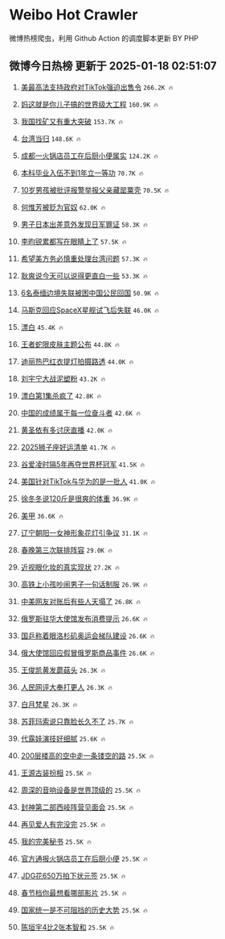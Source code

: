 # Weibo Hot Crawler 



微博热榜爬虫，利用 Github Action 的调度脚本更新 BY PHP 


## 微博今日热榜 更新于 2025-01-18 02:51:07 
1. [美最高法支持政府对TikTok强迫出售令](https://s.weibo.com/weibo?q=%23%E7%BE%8E%E6%9C%80%E9%AB%98%E6%B3%95%E6%94%AF%E6%8C%81%E6%94%BF%E5%BA%9C%E5%AF%B9TikTok%E5%BC%BA%E8%BF%AB%E5%87%BA%E5%94%AE%E4%BB%A4%23&t=31&band_rank=1&Refer=top) `266.2K 🔥` 

1. [妈这就是你儿子搞的世界级大工程](https://s.weibo.com/weibo?q=%23%E5%A6%88%E8%BF%99%E5%B0%B1%E6%98%AF%E4%BD%A0%E5%84%BF%E5%AD%90%E6%90%9E%E7%9A%84%E4%B8%96%E7%95%8C%E7%BA%A7%E5%A4%A7%E5%B7%A5%E7%A8%8B%23&t=31&band_rank=2&Refer=top) `160.9K 🔥` 

1. [我国找矿又有重大突破](https://s.weibo.com/weibo?q=%23%E6%88%91%E5%9B%BD%E6%89%BE%E7%9F%BF%E5%8F%88%E6%9C%89%E9%87%8D%E5%A4%A7%E7%AA%81%E7%A0%B4%23&t=31&band_rank=3&Refer=top) `153.7K 🔥` 

1. [台湾当归](https://s.weibo.com/weibo?q=%23%E5%8F%B0%E6%B9%BE%E5%BD%93%E5%BD%92%23&t=31&band_rank=4&Refer=top) `148.6K 🔥` 

1. [成都一火锅店员工在后厨小便属实](https://s.weibo.com/weibo?q=%23%E6%88%90%E9%83%BD%E4%B8%80%E7%81%AB%E9%94%85%E5%BA%97%E5%91%98%E5%B7%A5%E5%9C%A8%E5%90%8E%E5%8E%A8%E5%B0%8F%E4%BE%BF%E5%B1%9E%E5%AE%9E%23&t=31&band_rank=5&Refer=top) `124.2K 🔥` 

1. [本科毕业入伍不到1年立一等功](https://s.weibo.com/weibo?q=%23%E6%9C%AC%E7%A7%91%E6%AF%95%E4%B8%9A%E5%85%A5%E4%BC%8D%E4%B8%8D%E5%88%B01%E5%B9%B4%E7%AB%8B%E4%B8%80%E7%AD%89%E5%8A%9F%23&t=31&band_rank=6&Refer=top) `70.7K 🔥` 

1. [10岁男孩被批评报警举报父亲藏罂粟壳](https://s.weibo.com/weibo?q=%2310%E5%B2%81%E7%94%B7%E5%AD%A9%E8%A2%AB%E6%89%B9%E8%AF%84%E6%8A%A5%E8%AD%A6%E4%B8%BE%E6%8A%A5%E7%88%B6%E4%BA%B2%E8%97%8F%E7%BD%82%E7%B2%9F%E5%A3%B3%23&t=31&band_rank=7&Refer=top) `70.5K 🔥` 

1. [何惟芳被贬为官奴](https://s.weibo.com/weibo?q=%23%E4%BD%95%E6%83%9F%E8%8A%B3%E8%A2%AB%E8%B4%AC%E4%B8%BA%E5%AE%98%E5%A5%B4%23&t=31&band_rank=8&Refer=top) `62.0K 🔥` 

1. [男子日本出差意外发现日军罪证](https://s.weibo.com/weibo?q=%23%E7%94%B7%E5%AD%90%E6%97%A5%E6%9C%AC%E5%87%BA%E5%B7%AE%E6%84%8F%E5%A4%96%E5%8F%91%E7%8E%B0%E6%97%A5%E5%86%9B%E7%BD%AA%E8%AF%81%23&t=31&band_rank=9&Refer=top) `58.3K 🔥` 

1. [李昀锐累都写在眼睛上了](https://s.weibo.com/weibo?q=%E6%9D%8E%E6%98%80%E9%94%90%E7%B4%AF%E9%83%BD%E5%86%99%E5%9C%A8%E7%9C%BC%E7%9D%9B%E4%B8%8A%E4%BA%86&t=31&band_rank=10&Refer=top) `57.5K 🔥` 

1. [希望美方务必慎重处理台湾问题](https://s.weibo.com/weibo?q=%23%E5%B8%8C%E6%9C%9B%E7%BE%8E%E6%96%B9%E5%8A%A1%E5%BF%85%E6%85%8E%E9%87%8D%E5%A4%84%E7%90%86%E5%8F%B0%E6%B9%BE%E9%97%AE%E9%A2%98%23&t=31&band_rank=11&Refer=top) `57.3K 🔥` 

1. [耿爽说今天可以说得更直白一些](https://s.weibo.com/weibo?q=%23%E8%80%BF%E7%88%BD%E8%AF%B4%E4%BB%8A%E5%A4%A9%E5%8F%AF%E4%BB%A5%E8%AF%B4%E5%BE%97%E6%9B%B4%E7%9B%B4%E7%99%BD%E4%B8%80%E4%BA%9B%23&t=31&band_rank=12&Refer=top) `53.3K 🔥` 

1. [6名泰缅边境失联被困中国公民回国](https://s.weibo.com/weibo?q=%236%E5%90%8D%E6%B3%B0%E7%BC%85%E8%BE%B9%E5%A2%83%E5%A4%B1%E8%81%94%E8%A2%AB%E5%9B%B0%E4%B8%AD%E5%9B%BD%E5%85%AC%E6%B0%91%E5%9B%9E%E5%9B%BD%23&t=31&band_rank=13&Refer=top) `50.9K 🔥` 

1. [马斯克回应SpaceX星舰试飞后失联](https://s.weibo.com/weibo?q=%23%E9%A9%AC%E6%96%AF%E5%85%8B%E5%9B%9E%E5%BA%94SpaceX%E6%98%9F%E8%88%B0%E8%AF%95%E9%A3%9E%E5%90%8E%E5%A4%B1%E8%81%94%23&t=31&band_rank=14&Refer=top) `46.0K 🔥` 

1. [漂白](https://s.weibo.com/weibo?q=%E6%BC%82%E7%99%BD&t=31&band_rank=15&Refer=top) `45.4K 🔥` 

1. [王者蛇限皮肤主题公布](https://s.weibo.com/weibo?q=%23%E7%8E%8B%E8%80%85%E8%9B%87%E9%99%90%E7%9A%AE%E8%82%A4%E4%B8%BB%E9%A2%98%E5%85%AC%E5%B8%83%23&t=31&band_rank=16&Refer=top) `44.8K 🔥` 

1. [迪丽热巴红衣提灯拍摄路透](https://s.weibo.com/weibo?q=%23%E8%BF%AA%E4%B8%BD%E7%83%AD%E5%B7%B4%E7%BA%A2%E8%A1%A3%E6%8F%90%E7%81%AF%E6%8B%8D%E6%91%84%E8%B7%AF%E9%80%8F%23&t=31&band_rank=17&Refer=top) `44.0K 🔥` 

1. [刘宇宁大战泥塑粉](https://s.weibo.com/weibo?q=%E5%88%98%E5%AE%87%E5%AE%81%E5%A4%A7%E6%88%98%E6%B3%A5%E5%A1%91%E7%B2%89&t=31&band_rank=18&Refer=top) `43.2K 🔥` 

1. [漂白第1集杀疯了](https://s.weibo.com/weibo?q=%E6%BC%82%E7%99%BD%E7%AC%AC1%E9%9B%86%E6%9D%80%E7%96%AF%E4%BA%86&t=31&band_rank=19&Refer=top) `42.8K 🔥` 

1. [中国的成绩属于每一位奋斗者](https://s.weibo.com/weibo?q=%23%E4%B8%AD%E5%9B%BD%E7%9A%84%E6%88%90%E7%BB%A9%E5%B1%9E%E4%BA%8E%E6%AF%8F%E4%B8%80%E4%BD%8D%E5%A5%8B%E6%96%97%E8%80%85%23&t=31&band_rank=20&Refer=top) `42.6K 🔥` 

1. [黄圣依有多讨厌直播](https://s.weibo.com/weibo?q=%E9%BB%84%E5%9C%A3%E4%BE%9D%E6%9C%89%E5%A4%9A%E8%AE%A8%E5%8E%8C%E7%9B%B4%E6%92%AD&t=31&band_rank=21&Refer=top) `42.0K 🔥` 

1. [2025狮子座好运清单](https://s.weibo.com/weibo?q=%232025%E7%8B%AE%E5%AD%90%E5%BA%A7%E5%A5%BD%E8%BF%90%E6%B8%85%E5%8D%95%23&t=31&band_rank=22&Refer=top) `41.7K 🔥` 

1. [谷爱凌时隔5年再夺世界杯冠军](https://s.weibo.com/weibo?q=%23%E8%B0%B7%E7%88%B1%E5%87%8C%E6%97%B6%E9%9A%945%E5%B9%B4%E5%86%8D%E5%A4%BA%E4%B8%96%E7%95%8C%E6%9D%AF%E5%86%A0%E5%86%9B%23&t=31&band_rank=23&Refer=top) `41.5K 🔥` 

1. [美国针对TikTok与华为的是一批人](https://s.weibo.com/weibo?q=%23%E7%BE%8E%E5%9B%BD%E9%92%88%E5%AF%B9TikTok%E4%B8%8E%E5%8D%8E%E4%B8%BA%E7%9A%84%E6%98%AF%E4%B8%80%E6%89%B9%E4%BA%BA%23&t=31&band_rank=24&Refer=top) `41.0K 🔥` 

1. [徐冬冬说120斤是很爽的体重](https://s.weibo.com/weibo?q=%E5%BE%90%E5%86%AC%E5%86%AC%E8%AF%B4120%E6%96%A4%E6%98%AF%E5%BE%88%E7%88%BD%E7%9A%84%E4%BD%93%E9%87%8D&t=31&band_rank=25&Refer=top) `36.9K 🔥` 

1. [美甲](https://s.weibo.com/weibo?q=%E7%BE%8E%E7%94%B2&t=31&band_rank=26&Refer=top) `36.6K 🔥` 

1. [辽宁朝阳一女神形象花灯引争议](https://s.weibo.com/weibo?q=%23%E8%BE%BD%E5%AE%81%E6%9C%9D%E9%98%B3%E4%B8%80%E5%A5%B3%E7%A5%9E%E5%BD%A2%E8%B1%A1%E8%8A%B1%E7%81%AF%E5%BC%95%E4%BA%89%E8%AE%AE%23&t=31&band_rank=27&Refer=top) `31.1K 🔥` 

1. [春晚第三次联排阵容](https://s.weibo.com/weibo?q=%23%E6%98%A5%E6%99%9A%E7%AC%AC%E4%B8%89%E6%AC%A1%E8%81%94%E6%8E%92%E9%98%B5%E5%AE%B9%23&t=31&band_rank=28&Refer=top) `29.0K 🔥` 

1. [近视眼化妆的真实现状](https://s.weibo.com/weibo?q=%23%E8%BF%91%E8%A7%86%E7%9C%BC%E5%8C%96%E5%A6%86%E7%9A%84%E7%9C%9F%E5%AE%9E%E7%8E%B0%E7%8A%B6%23&t=31&band_rank=29&Refer=top) `27.2K 🔥` 

1. [高铁上小孩吵闹男子一句话制服](https://s.weibo.com/weibo?q=%23%E9%AB%98%E9%93%81%E4%B8%8A%E5%B0%8F%E5%AD%A9%E5%90%B5%E9%97%B9%E7%94%B7%E5%AD%90%E4%B8%80%E5%8F%A5%E8%AF%9D%E5%88%B6%E6%9C%8D%23&t=31&band_rank=30&Refer=top) `26.9K 🔥` 

1. [中美网友对账后有些人天塌了](https://s.weibo.com/weibo?q=%23%E4%B8%AD%E7%BE%8E%E7%BD%91%E5%8F%8B%E5%AF%B9%E8%B4%A6%E5%90%8E%E6%9C%89%E4%BA%9B%E4%BA%BA%E5%A4%A9%E5%A1%8C%E4%BA%86%23&t=31&band_rank=31&Refer=top) `26.8K 🔥` 

1. [俄罗斯驻华大使馆发布消费提示](https://s.weibo.com/weibo?q=%23%E4%BF%84%E7%BD%97%E6%96%AF%E9%A9%BB%E5%8D%8E%E5%A4%A7%E4%BD%BF%E9%A6%86%E5%8F%91%E5%B8%83%E6%B6%88%E8%B4%B9%E6%8F%90%E7%A4%BA%23&t=31&band_rank=32&Refer=top) `26.6K 🔥` 

1. [国乒称着眼洛杉矶奥运会梯队建设](https://s.weibo.com/weibo?q=%23%E5%9B%BD%E4%B9%92%E7%A7%B0%E7%9D%80%E7%9C%BC%E6%B4%9B%E6%9D%89%E7%9F%B6%E5%A5%A5%E8%BF%90%E4%BC%9A%E6%A2%AF%E9%98%9F%E5%BB%BA%E8%AE%BE%23&t=31&band_rank=33&Refer=top) `26.6K 🔥` 

1. [俄大使馆回应假冒俄罗斯商品事件](https://s.weibo.com/weibo?q=%23%E4%BF%84%E5%A4%A7%E4%BD%BF%E9%A6%86%E5%9B%9E%E5%BA%94%E5%81%87%E5%86%92%E4%BF%84%E7%BD%97%E6%96%AF%E5%95%86%E5%93%81%E4%BA%8B%E4%BB%B6%23&t=31&band_rank=34&Refer=top) `26.6K 🔥` 

1. [王俊凯黄发蘑菇头](https://s.weibo.com/weibo?q=%E7%8E%8B%E4%BF%8A%E5%87%AF%E9%BB%84%E5%8F%91%E8%98%91%E8%8F%87%E5%A4%B4&t=31&band_rank=35&Refer=top) `26.3K 🔥` 

1. [人民网评大奉打更人](https://s.weibo.com/weibo?q=%23%E4%BA%BA%E6%B0%91%E7%BD%91%E8%AF%84%E5%A4%A7%E5%A5%89%E6%89%93%E6%9B%B4%E4%BA%BA%23&t=31&band_rank=36&Refer=top) `26.3K 🔥` 

1. [白月梵星](https://s.weibo.com/weibo?q=%E7%99%BD%E6%9C%88%E6%A2%B5%E6%98%9F&t=31&band_rank=37&Refer=top) `26.3K 🔥` 

1. [苏菲玛索说只靠脸长久不了](https://s.weibo.com/weibo?q=%23%E8%8B%8F%E8%8F%B2%E7%8E%9B%E7%B4%A2%E8%AF%B4%E5%8F%AA%E9%9D%A0%E8%84%B8%E9%95%BF%E4%B9%85%E4%B8%8D%E4%BA%86%23&t=31&band_rank=38&Refer=top) `25.7K 🔥` 

1. [代露娃演技好细腻](https://s.weibo.com/weibo?q=%E4%BB%A3%E9%9C%B2%E5%A8%83%E6%BC%94%E6%8A%80%E5%A5%BD%E7%BB%86%E8%85%BB&t=31&band_rank=39&Refer=top) `25.6K 🔥` 

1. [200层楼高的空中走一条镂空的路](https://s.weibo.com/weibo?q=%23200%E5%B1%82%E6%A5%BC%E9%AB%98%E7%9A%84%E7%A9%BA%E4%B8%AD%E8%B5%B0%E4%B8%80%E6%9D%A1%E9%95%82%E7%A9%BA%E7%9A%84%E8%B7%AF%23&t=31&band_rank=40&Refer=top) `25.5K 🔥` 

1. [王源古装扮相](https://s.weibo.com/weibo?q=%23%E7%8E%8B%E6%BA%90%E5%8F%A4%E8%A3%85%E6%89%AE%E7%9B%B8%23&t=31&band_rank=41&Refer=top) `25.5K 🔥` 

1. [周深的音响设备是世界顶级的](https://s.weibo.com/weibo?q=%E5%91%A8%E6%B7%B1%E7%9A%84%E9%9F%B3%E5%93%8D%E8%AE%BE%E5%A4%87%E6%98%AF%E4%B8%96%E7%95%8C%E9%A1%B6%E7%BA%A7%E7%9A%84&t=31&band_rank=42&Refer=top) `25.5K 🔥` 

1. [封神第二部西岐阵营见面会](https://s.weibo.com/weibo?q=%E5%B0%81%E7%A5%9E%E7%AC%AC%E4%BA%8C%E9%83%A8%E8%A5%BF%E5%B2%90%E9%98%B5%E8%90%A5%E8%A7%81%E9%9D%A2%E4%BC%9A&t=31&band_rank=43&Refer=top) `25.5K 🔥` 

1. [再见爱人有完没完](https://s.weibo.com/weibo?q=%E5%86%8D%E8%A7%81%E7%88%B1%E4%BA%BA%E6%9C%89%E5%AE%8C%E6%B2%A1%E5%AE%8C&t=31&band_rank=44&Refer=top) `25.5K 🔥` 

1. [我的完美秘书](https://s.weibo.com/weibo?q=%E6%88%91%E7%9A%84%E5%AE%8C%E7%BE%8E%E7%A7%98%E4%B9%A6&t=31&band_rank=45&Refer=top) `25.5K 🔥` 

1. [官方通报火锅店员工在后厨小便](https://s.weibo.com/weibo?q=%23%E5%AE%98%E6%96%B9%E9%80%9A%E6%8A%A5%E7%81%AB%E9%94%85%E5%BA%97%E5%91%98%E5%B7%A5%E5%9C%A8%E5%90%8E%E5%8E%A8%E5%B0%8F%E4%BE%BF%23&t=31&band_rank=46&Refer=top) `25.5K 🔥` 

1. [JDG花650万拍下状元签](https://s.weibo.com/weibo?q=%23JDG%E8%8A%B1650%E4%B8%87%E6%8B%8D%E4%B8%8B%E7%8A%B6%E5%85%83%E7%AD%BE%23&t=31&band_rank=47&Refer=top) `25.5K 🔥` 

1. [春节档你最想看哪部影片](https://s.weibo.com/weibo?q=%23%E6%98%A5%E8%8A%82%E6%A1%A3%E4%BD%A0%E6%9C%80%E6%83%B3%E7%9C%8B%E5%93%AA%E9%83%A8%E5%BD%B1%E7%89%87%23&t=31&band_rank=48&Refer=top) `25.5K 🔥` 

1. [国家统一是不可阻挡的历史大势](https://s.weibo.com/weibo?q=%23%E5%9B%BD%E5%AE%B6%E7%BB%9F%E4%B8%80%E6%98%AF%E4%B8%8D%E5%8F%AF%E9%98%BB%E6%8C%A1%E7%9A%84%E5%8E%86%E5%8F%B2%E5%A4%A7%E5%8A%BF%23&t=31&band_rank=49&Refer=top) `25.5K 🔥` 

1. [陈垣宇4比2张本智和](https://s.weibo.com/weibo?q=%23%E9%99%88%E5%9E%A3%E5%AE%874%E6%AF%942%E5%BC%A0%E6%9C%AC%E6%99%BA%E5%92%8C%23&t=31&band_rank=50&Refer=top) `25.5K 🔥` 

